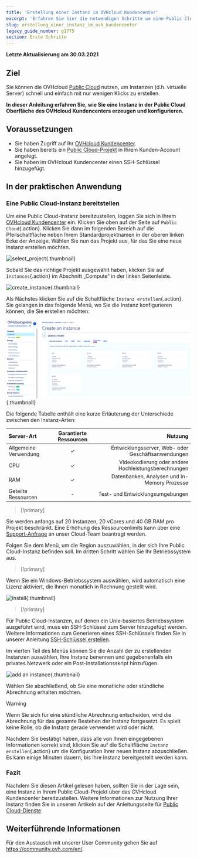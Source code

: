```yaml
---
title: 'Erstellung einer Instanz im OVHcloud Kundencenter'
excerpt: 'Erfahren Sie hier die notwendigen Schritte um eine Public Cloud-Instanz zu erstellen'
slug: erstellung_einer_instanz_im_ovh_kundencenter
legacy_guide_number: g1775
section: Erste Schritte
---
```


**Letzte Aktualisierung am 30.03.2021**

## Ziel

Sie können die OVHcloud [Public Cloud](https://www.ovhcloud.com/de/public-cloud/) nutzen, um Instanzen (d.h. virtuelle Server) schnell und einfach mit nur wenigen Klicks zu erstellen.

**In dieser Anleitung erfahren Sie, wie Sie eine Instanz in der Public Cloud Oberfläche des OVHcloud Kundencenters erzeugen und konfigurieren.**

## Voraussetzungen

- Sie haben Zugriff auf Ihr [OVHcloud Kundencenter](https://www.ovh.com/auth/?action=gotomanager&from=https://www.ovh.de/&ovhSubsidiary=de).
- Sie haben bereits ein [Public Cloud-Projekt](https://www.ovhcloud.com/de/public-cloud) in Ihrem Kunden-Account angelegt.
- Sie haben im OVHcloud Kundencenter einen SSH-Schlüssel hinzugefügt.

## In der praktischen Anwendung

### Eine Public Cloud-Instanz bereitstellen

Um eine Public Cloud-Instanz bereitzustellen, loggen Sie sich in Ihrem [OVHcloud Kundencenter](https://www.ovh.com/auth/?action=gotomanager&from=https://www.ovh.de/&ovhSubsidiary=de) ein. Klicken Sie oben auf der Seite auf `Public Cloud`{.action}. Klicken Sie dann im folgenden Bereich auf die Pfeilschaltfläche neben Ihrem Standardprojektnamen in der oberen linken Ecke der Anzeige. Wählen Sie nun das Projekt aus, für das Sie eine neue Instanz erstellen möchten.

![select_project](images/select_project.png){.thumbnail}

Sobald Sie das richtige Projekt ausgewählt haben, klicken Sie auf `Instances`{.action} im Abschnitt „Compute“ in der linken Seitenleiste.

![create_instance](images/create_instance.png){.thumbnail}

Als Nächstes klicken Sie auf die Schaltfläche `Instanz erstellen`{.action}. Sie gelangen in das folgende Menü, wo Sie die Instanz konfigurieren können, die Sie erstellen möchten:

![create_instance1](images/create_instance1-2021.png){.thumbnail}

Die folgende Tabelle enthält eine kurze Erläuterung der Unterschiede zwischen den Instanz-Arten:

| Server-Art | Garantierte Ressourcen | Nutzung |
| :---         |     :---:      |          ---: |
| Allgemeine Verwendung   | ✓     | Entwicklungsserver, Web- oder Geschäftsanwendungen    |
| CPU     | ✓       | Videokodierung oder andere Hochleistungsberechnungen      |
| RAM   | ✓     | Datenbanken, Analysen und In-Memory Prozesse    |
| Geteilte Ressourcen    | -       | Test- und Entwicklungsumgebungen      |

> [!primary]
>
Sie werden anfangs auf 20 Instanzen, 20 vCores und 40 GB RAM pro Projekt beschränkt. Eine Erhöhung des Ressourcenlimits kann über eine [Support-Anfrage](https://www.ovh.com/manager/dedicated/index.html#/ticket) an unser Cloud-Team beantragt werden.
>


Folgen Sie dem Menü, um die Region auszuwählen, in der sich Ihre Public Cloud-Instanz befinden soll. Im dritten Schritt wählen Sie Ihr Betriebssystem aus.

> [!primary]
>
Wenn Sie ein Windows-Betriebssystem auswählen, wird automatisch eine Lizenz aktiviert, die Ihnen monatlich in Rechnung gestellt wird.
>

![install](images/os_install.png){.thumbnail}

> [!primary]
>
Für Public Cloud-Instanzen, auf denen ein Unix-basiertes Betriebssystem ausgeführt wird, muss ein SSH-Schlüssel zum Server hinzugefügt werden. Weitere Informationen zum Generieren eines SSH-Schlüssels finden Sie in unserer Anleitung [SSH-Schlüssel erstellen](https://docs.ovh.com/de/public-cloud/create-ssh-keys).
>

Im vierten Teil des Menüs können Sie die Anzahl der zu erstellenden Instanzen auswählen, Ihre Instanz benennen und gegebenenfalls ein privates Netzwerk oder ein Post-Installationsskript hinzufügen.

![add an instance](images/configure_instance.png){.thumbnail}

Wählen Sie abschließend, ob Sie eine monatliche oder stündliche Abrechnung erhalten möchten.

> [!warning]
>
>Wenn Sie sich für eine stündliche Abrechnung entscheiden, wird die Abrechnung für das gesamte Bestehen der Instanz fortgesetzt. Es spielt keine Rolle, ob die Instanz gerade verwendet wird oder nicht.
>


Nachdem Sie bestätigt haben, dass alle von Ihnen eingegebenen Informationen korrekt sind, klicken Sie auf die Schaltfläche `Instanz erstellen`{.action} um die Konfiguration Ihrer neuen Instanz abzuschließen. Es kann einige Minuten dauern, bis Ihre Instanz bereitgestellt werden kann.

### Fazit

Nachdem Sie diesen Artikel gelesen haben, sollten Sie in der Lage sein, eine Instanz in Ihrem Public Cloud-Projekt über das OVHcloud Kundencenter bereitzustellen. Weitere Informationen zur Nutzung Ihrer Instanz finden Sie in unseren Artikeln auf der Anleitungsseite für [Public Cloud-Dienste](https://docs.ovh.com/de/public-cloud).

## Weiterführende Informationen

Für den Austausch mit unserer User Community gehen Sie auf  <https://community.ovh.com/en/>.
